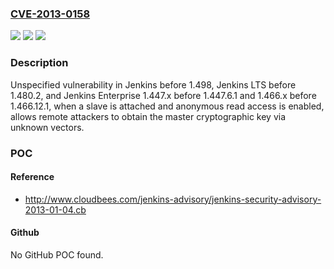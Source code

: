 ### [CVE-2013-0158](https://cve.mitre.org/cgi-bin/cvename.cgi?name=CVE-2013-0158)
![](https://img.shields.io/static/v1?label=Product&message=n%2Fa&color=blue)
![](https://img.shields.io/static/v1?label=Version&message=n%2Fa&color=blue)
![](https://img.shields.io/static/v1?label=Vulnerability&message=n%2Fa&color=brighgreen)

### Description

Unspecified vulnerability in Jenkins before 1.498, Jenkins LTS before 1.480.2, and Jenkins Enterprise 1.447.x before 1.447.6.1 and 1.466.x before 1.466.12.1, when a slave is attached and anonymous read access is enabled, allows remote attackers to obtain the master cryptographic key via unknown vectors.

### POC

#### Reference
- http://www.cloudbees.com/jenkins-advisory/jenkins-security-advisory-2013-01-04.cb

#### Github
No GitHub POC found.

